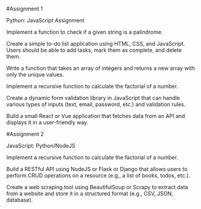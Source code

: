 #Assignment 1


Python: JavaScript Assignment

Implement a function to check if a given string is a palindrome.

Create a simple to-do list application using HTML, CSS, and JavaScript. Users should be able to add tasks, mark them as complete, and delete them.

Write a function that takes an array of integers and returns a new array with only the unique values.

Implement a recursive function to calculate the factorial of a number.

Create a dynamic form validation library in JavaScript that can handle various types of inputs (text, email, password, etc.) and validation rules.

Build a small React or Vue application that fetches data from an API and displays it in a user-friendly way.

#Assignment 2


JavaScript: Python/NodeJS

Implement a recursive function to calculate the factorial of a number.

Build a RESTful API using NodeJS or Flask or Django that allows users to perform CRUD operations on a resource (e.g., a list of books, todos, etc.).

Create a web scraping tool using BeautifulSoup or Scrapy to extract data from a website and store it in a structured format (e.g., CSV, JSON, database).
